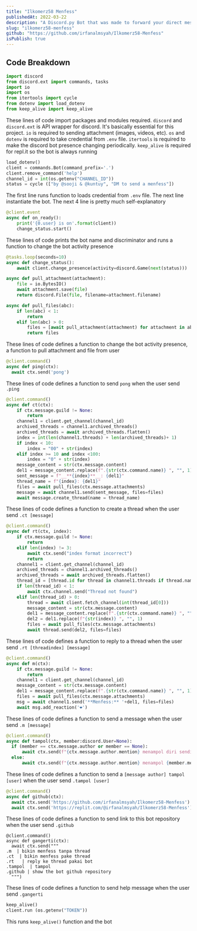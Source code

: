 ```yaml
---
title: "Ilkomerz58 Menfess"
publishedAt: 2022-03-22
description: "A Discord.py Bot that was made to forward your direct message to the bot to your specified channel in a server. The bot itself uses repl.it as a server to run"
slug: "ilkomerz58-menfess"
github: "https://github.com/irfanalmsyah/Ilkomerz58-Menfess"
isPublish: true
---
```


## Code Breakdown
```py
import discord
from discord.ext import commands, tasks
import io
import os
from itertools import cycle
from dotenv import load_dotenv
from keep_alive import keep_alive
```
These lines of code import packages and modules required. `discord` and `discord.ext` is API wrapper for discord. It's basically essential for this project. `io` is required to sending attachment (images, videos, etc). `os` and `dotenv` is required to take credential from `.env` file. `itertools` is required to make the discord bot presence changing periodically. `keep_alive` is required for repl.it so the bot is always running

```py
load_dotenv()
client = commands.Bot(command_prefix='.')
client.remove_command('help')
channel_id = int(os.getenv("CHANNEL_ID"))
status = cycle (["by @sooji & @kuntuy", "DM to send a menfess"])
```

The first line runs function to loads credential from `.env` file. The next line instantiate the bot. The next 4 line is pretty much self-explanatory

```py
@client.event
async def on_ready():
	print('{0.user} is on'.format(client))
	change_status.start()
```

These lines of code prints the bot name and discriminator and runs a function to change the bot activity presence

```py
@tasks.loop(seconds=10)
async def change_status():
	await client.change_presence(activity=discord.Game(next(status)))

async def pull_attachment(attachment):
    file = io.BytesIO()
    await attachment.save(file)
    return discord.File(file, filename=attachment.filename)

async def pull_files(abc):
    if len(abc) < 1:
        return
    elif len(abc) > 0:
        files = [await pull_attachment(attachment) for attachment in abc]
        return files
```

These lines of code defines a function to change the bot activity presence, a function to pull attachment and file from user

```py
@client.command()
async def ping(ctx):
  await ctx.send('pong')
```

These lines of code defines a function to send `pong` when the user send `.ping`

```py
@client.command()
async def ct(ctx):
    if ctx.message.guild != None:
        return
    channel1 = client.get_channel(channel_id)
    archived_threads = channel1.archived_threads()
    archived_threads = await archived_threads.flatten()
    index = int(len(channel1.threads) + len(archived_threads)+ 1)
    if index < 10:
        index = "00" + str(index)
    elif index >= 10 and index <100:
        index = "0" + str(index)
    message_content = str(ctx.message.content)
    del1 = message_content.replace(f".{str(ctx.command.name)} ", "", 1)
    sent_message = f"__**{index}**__: {del1}"
    thread_name = f"{index}: {del1}"
    files = await pull_files(ctx.message.attachments)
    message = await channel1.send(sent_message, files=files)
    await message.create_thread(name = thread_name)
```

These lines of code defines a function to create a thread when the user send `.ct [message]`

```py
@client.command()
async def rt(ctx, index):
    if ctx.message.guild != None:
        return
    elif len(index) != 3:
        await ctx.send("index format incorrect")
        return
    channel1 = client.get_channel(channel_id)
    archived_threads = channel1.archived_threads()
    archived_threads = await archived_threads.flatten()
    thread_id = [thread.id for thread in channel1.threads if thread.name.startswith(str(index))] + [thread.id for thread in archived_threads if thread.name.startswith(str(index))]
    if len(thread_id) < 1:
        await ctx.channel.send("Thread not found")
    elif len(thread_id) > 0:
        thread = await client.fetch_channel(int(thread_id[0]))
        message_content = str(ctx.message.content)
        del1 = message_content.replace(f".{str(ctx.command.name)} ", "", 1)
        del2 = del1.replace(f"{str(index)} ", "", 1)
        files = await pull_files(ctx.message.attachments)
        await thread.send(del2, files=files)
```

These lines of code defines a function to reply to a thread when the user send `.rt [threadindex] [message]`

```py
@client.command()
async def m(ctx):
    if ctx.message.guild != None:
        return
    channel1 = client.get_channel(channel_id)
    message_content = str(ctx.message.content)
    del1 = message_content.replace(f".{str(ctx.command.name)} ", "", 1)
    files = await pull_files(ctx.message.attachments)
    msg = await channel1.send('**Menfess:** '+del1, files=files)
    await msg.add_reaction('❤️')
```

These lines of code defines a function to send a message when the user send `.m [message]`

```py
@client.command()
async def tampol(ctx, member:discord.User=None):
  if (member == ctx.message.author or member == None):
      await ctx.send(f"{ctx.message.author.mention} menampol diri sendiri!") 
  else:
      await ctx.send(f"{ctx.message.author.mention} menampol {member.mention}!")  
```

These lines of code defines a function to send a `[message author] tampol [user]` when the user send `.tampol [user]`

```py
@client.command()
async def github(ctx):
  await ctx.send('https://github.com/irfanalmsyah/Ilkomerz58-Menfess')
  await ctx.send('https://replit.com/@irfanalmsyah/Ilkomerz58-Menfess')  
```

These lines of code defines a function to send link to this bot repository when the user send `.github`

```
@client.command()
async def gangerti(ctx):
  await ctx.send("""
.m  | bikin menfess tanpa thread
.ct  | bikin menfess pake thread
.rt   | reply ke thread pakai bot
.tampol  | tampol
.github | show the bot github repository
  """) 
```

These lines of code defines a function to send help message when the user send `.gangerti`

```py
keep_alive()  
client.run (os.getenv("TOKEN"))
```

This runs `keep_alive()` function and the bot
